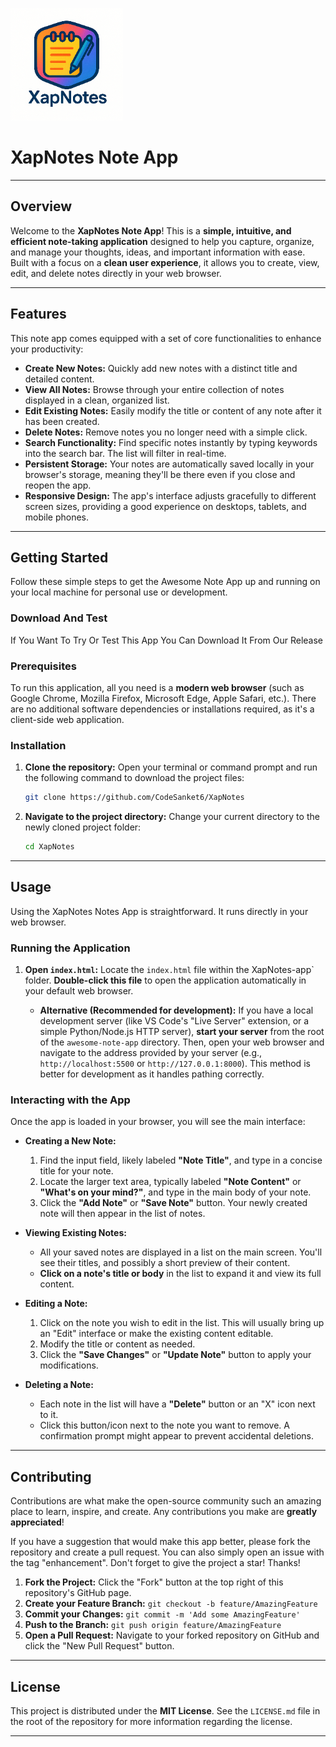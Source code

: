 ![XapNotes](logo.png)


# XapNotes Note App

---

## Overview

Welcome to the **XapNotes Note App**! This is a **simple, intuitive, and efficient note-taking application** designed to help you capture, organize, and manage your thoughts, ideas, and important information with ease. Built with a focus on a **clean user experience**, it allows you to create, view, edit, and delete notes directly in your web browser.

---

## Features

This note app comes equipped with a set of core functionalities to enhance your productivity:

* **Create New Notes:** Quickly add new notes with a distinct title and detailed content.
* **View All Notes:** Browse through your entire collection of notes displayed in a clean, organized list.
* **Edit Existing Notes:** Easily modify the title or content of any note after it has been created.
* **Delete Notes:** Remove notes you no longer need with a simple click.
* **Search Functionality:** Find specific notes instantly by typing keywords into the search bar. The list will filter in real-time.
* **Persistent Storage:** Your notes are automatically saved locally in your browser's storage, meaning they'll be there even if you close and reopen the app.
* **Responsive Design:** The app's interface adjusts gracefully to different screen sizes, providing a good experience on desktops, tablets, and mobile phones.
---

## Getting Started

Follow these simple steps to get the Awesome Note App up and running on your local machine for personal use or development.


### Download And Test

If You Want To Try Or Test This App You Can Download It From Our Release 


### Prerequisites

To run this application, all you need is a **modern web browser** (such as Google Chrome, Mozilla Firefox, Microsoft Edge, Apple Safari, etc.). There are no additional software dependencies or installations required, as it's a client-side web application.

### Installation

1.  **Clone the repository:**
    Open your terminal or command prompt and run the following command to download the project files:
    ```bash
    git clone https://github.com/CodeSanket6/XapNotes
    ```

2.  **Navigate to the project directory:**
    Change your current directory to the newly cloned project folder:
    ```bash
    cd XapNotes
    ```

---

## Usage

Using the XapNotes Notes App is straightforward. It runs directly in your web browser.

### Running the Application

1.  **Open `index.html`:** Locate the `index.html` file within the XapNotes-app` folder. **Double-click this file** to open the application automatically in your default web browser.

    * **Alternative (Recommended for development):** If you have a local development server (like VS Code's "Live Server" extension, or a simple Python/Node.js HTTP server), **start your server** from the root of the `awesome-note-app` directory. Then, open your web browser and navigate to the address provided by your server (e.g., `http://localhost:5500` or `http://127.0.0.1:8000`). This method is better for development as it handles pathing correctly.

### Interacting with the App

Once the app is loaded in your browser, you will see the main interface:

* **Creating a New Note:**
    1.  Find the input field, likely labeled **"Note Title"**, and type in a concise title for your note.
    2.  Locate the larger text area, typically labeled **"Note Content"** or **"What's on your mind?"**, and type in the main body of your note.
    3.  Click the **"Add Note"** or **"Save Note"** button. Your newly created note will then appear in the list of notes.

* **Viewing Existing Notes:**
    * All your saved notes are displayed in a list on the main screen. You'll see their titles, and possibly a short preview of their content.
    * **Click on a note's title or body** in the list to expand it and view its full content.

* **Editing a Note:**
    1.  Click on the note you wish to edit in the list. This will usually bring up an "Edit" interface or make the existing content editable.
    2.  Modify the title or content as needed.
    3.  Click the **"Save Changes"** or **"Update Note"** button to apply your modifications.

* **Deleting a Note:**
    * Each note in the list will have a **"Delete"** button or an "X" icon next to it.
    * Click this button/icon next to the note you want to remove. A confirmation prompt might appear to prevent accidental deletions.

---

## Contributing

Contributions are what make the open-source community such an amazing place to learn, inspire, and create. Any contributions you make are **greatly appreciated**!

If you have a suggestion that would make this app better, please fork the repository and create a pull request. You can also simply open an issue with the tag "enhancement". Don't forget to give the project a star! Thanks!

1.  **Fork the Project:** Click the "Fork" button at the top right of this repository's GitHub page.
2.  **Create your Feature Branch:** `git checkout -b feature/AmazingFeature`
3.  **Commit your Changes:** `git commit -m 'Add some AmazingFeature'`
4.  **Push to the Branch:** `git push origin feature/AmazingFeature`
5.  **Open a Pull Request:** Navigate to your forked repository on GitHub and click the "New Pull Request" button.

---

## License

This project is distributed under the **MIT License**. See the `LICENSE.md` file in the root of the repository for more information regarding the license.

---

